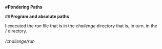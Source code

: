 #**Pondering Paths**

##**Program and absolute paths**

I executed the _run_ file that is in the _challenge_ directory that is, in turn, in the _/_ directory.  
<br/>_/challenge/run_
